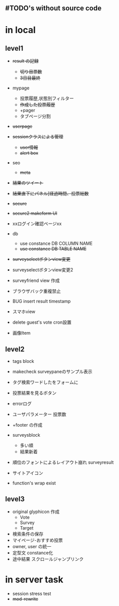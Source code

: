 #TODO's without source code
---


# in local
## level1
* ~~result の記録~~
    * ~~切り目票数~~
    * ~~3日目最終~~
* mypage
    * 投票履歴,状態別フィルター
    * ~~作成した投票履歴~~
    * +pager
    * タブページ分割
* ~~userpage~~
* ~~sessionクラスによる管理~~
    * ~~user情報~~
    * ~~alert box~~
* seo
    * ~~meta~~

* ~~結果のツイート~~
* ~~結果直下にパネル[経過時間、投票総数~~

* ~~secure~~
* ~~secure2 makeform UI~~

* xxログイン確認ページxx
* db
    * use constance DB COLUMN NAME
    * ~~use constance DB TABLE NAME~~

* ~~surveyselectボタンview変更~~
* surveyselectボタンview変更2

* surveyfriend view 作成

* ブラウザバック重複禁止
* BUG insert result timestamp

* スマホview

* delete guest's vote cron設置

* 画像Item


## level2
* tags block
* makecheck surveypaneのサンプル表示
* タグ検索ワードしたをフォームに
* 投票結果を見るボタン
* errorログ
* ユーザパラメーター 投票数
* +footer の作成
* surveysblock
    * 多い順
    * 結果新着

* 順位のフォントによるレイアウト崩れ surveyresult

* サイトアイコン

* function's wrap exist


## level3
* original glyphicon 作成
    * Vote
    * Survey
    * Target
* 検索条件の保存
* マイページ-おすすめ投票
* owner, user の統一
* 定型文 constance化
* 途中結果 スクロールジャンプリンク

# in server task
* session stress test
* ~~mod-rewrite~~


